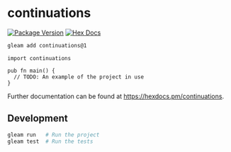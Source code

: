 # continuations

[![Package Version](https://img.shields.io/hexpm/v/continuations)](https://hex.pm/packages/continuations)
[![Hex Docs](https://img.shields.io/badge/hex-docs-ffaff3)](https://hexdocs.pm/continuations/)

```sh
gleam add continuations@1
```
```gleam
import continuations

pub fn main() {
  // TODO: An example of the project in use
}
```

Further documentation can be found at <https://hexdocs.pm/continuations>.

## Development

```sh
gleam run   # Run the project
gleam test  # Run the tests
```
